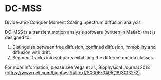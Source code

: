 # DC-MSS
Divide-and-Conquer Moment Scaling Spectrum diffusion analysis

DC-MSS is a transient motion analysis software (written in Matlab) that is designed to:

1. Distinguish between free diffusion, confined diffusion, immobility and diffusion with drift.
2. Segment tracks into subparts exhibiting the different motion classes.

For more information, please see Vega et al., Biophysical Journal 2018 (https://www.cell.com/biophysj/fulltext/S0006-3495(18)30132-2).
